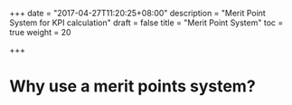 +++
date = "2017-04-27T11:20:25+08:00"
description = "Merit Point System for KPI calculation"
draft = false
title = "Merit Point System"
toc = true
weight = 20

+++

# Why use a merit points system?
